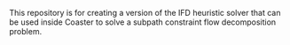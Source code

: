 This repository is for creating a version of the IFD heuristic solver that can
be used inside Coaster to solve a subpath constraint flow decomposition
problem.
